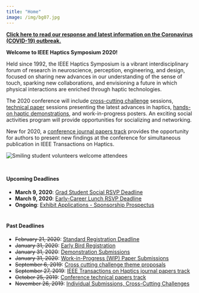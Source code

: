 ```yaml
---
title: "Home"
image: /img/bg07.jpg
---
```



[**Click here to read our response and latest information on the Coronavirus (COVID-19) outbreak.**](/attending/health-information/)

**Welcome to IEEE Haptics Symposium 2020!**

Held since 1992, the IEEE Haptics Symposium is a vibrant interdisciplinary forum of research in neuroscience, perception, engineering, and design, focused on sharing new advances in our understanding of the sense of touch, sparking new collaborations, and envisioning a future in which physical interactions are enriched through haptic technologies.  

The 2020 conference will include [cross-cutting challenge](/presenting/cross-cutting-challenges/) sessions, [technical paper](/presenting/technical-papers/) sessions presenting the latest advances in haptics,  [hands-on haptic demonstrations](/presenting/demos), and work-in-progress posters. An exciting social activities program will provide opportunities for socializing and networking.

New for 2020, a [conference journal papers track](/presenting/transactions-on-haptics-early-submission) provides the opportunity for authors to present new findings at the conference for simultaneous publication in IEEE Transactions on Haptics.

![Smiling student volunteers welcome attendees](/img/slide-image-6-crop.jpg)

<hr style="height:12px; visibility:hidden;" />

#### Upcoming Deadlines

* **March 9, 2020**: [Grad Student Social RSVP Deadline](/attending/social-events/)
* **March 9, 2020**: [Early-Career Lunch RSVP Deadline](/attending/social-events/)
* **Ongoing**: [Exhibit Applications - Sponsorship Prospectus](/sponsors/)

<hr style="height:6px; visibility:hidden;" />

#### Past Deadlines

* ~~February 21, 2020~~: [Standard Registration Deadline](/attending/registration/)
* ~~January 31, 2020~~: [Early Bird Registration](/attending/registration/)
* ~~January 31, 2020~~: [Demonstration Submissions](/presenting/demos/)
* ~~January 31, 2020~~: [Work-in-Progress (WIP) Paper Submissions](/presenting/work-in-progress-wip-papers/)
* ~~September 6, 2019~~: [Cross cutting challenge theme proposals](/presenting/cross-cutting-challenges/)
* ~~September 27, 2019~~: [IEEE Transactions on Haptics journal papers track](/presenting/transactions-on-haptics-early-submission)
* ~~October 25, 2019~~: [Conference technical papers track](/presenting/technical-papers/)
* ~~November 26, 2019~~: [Individual Submissions, Cross-Cutting Challenges](/presenting/cross-cutting-challenges/)

<br>

